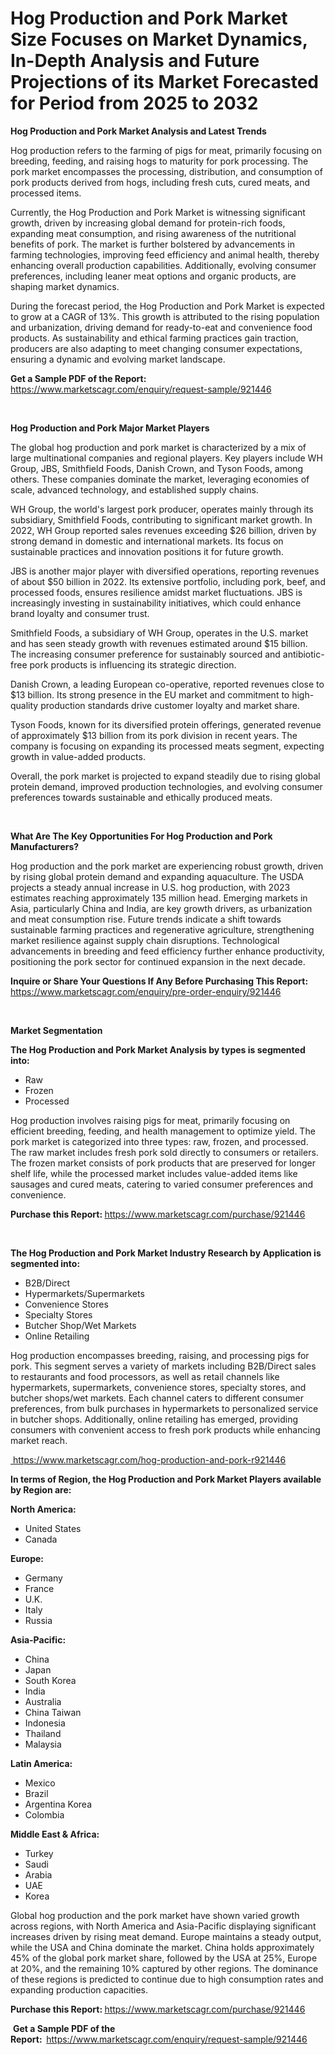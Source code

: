 <p><h1>Hog Production and Pork Market Size Focuses on Market Dynamics, In-Depth Analysis and Future Projections of its Market Forecasted for Period from 2025 to 2032</h1></p><p><strong>Hog Production and Pork Market Analysis and Latest Trends</strong></p>
<p><p>Hog production refers to the farming of pigs for meat, primarily focusing on breeding, feeding, and raising hogs to maturity for pork processing. The pork market encompasses the processing, distribution, and consumption of pork products derived from hogs, including fresh cuts, cured meats, and processed items.</p><p>Currently, the Hog Production and Pork Market is witnessing significant growth, driven by increasing global demand for protein-rich foods, expanding meat consumption, and rising awareness of the nutritional benefits of pork. The market is further bolstered by advancements in farming technologies, improving feed efficiency and animal health, thereby enhancing overall production capabilities. Additionally, evolving consumer preferences, including leaner meat options and organic products, are shaping market dynamics.</p><p>During the forecast period, the Hog Production and Pork Market is expected to grow at a CAGR of 13%. This growth is attributed to the rising population and urbanization, driving demand for ready-to-eat and convenience food products. As sustainability and ethical farming practices gain traction, producers are also adapting to meet changing consumer expectations, ensuring a dynamic and evolving market landscape.</p></p>
<p><strong>Get a Sample PDF of the Report:&nbsp;</strong> <a href="https://www.marketscagr.com/enquiry/request-sample/921446?utm_campaign=3623&utm_medium=2&utm_source=Github&utm_content=ia&utm_term=16042025&utm_id=hog-production-and-pork">https://www.marketscagr.com/enquiry/request-sample/921446</a></p>
<p>&nbsp;</p>
<p><strong>Hog Production and Pork Major Market Players</strong></p>
<p><p>The global hog production and pork market is characterized by a mix of large multinational companies and regional players. Key players include WH Group, JBS, Smithfield Foods, Danish Crown, and Tyson Foods, among others. These companies dominate the market, leveraging economies of scale, advanced technology, and established supply chains.</p><p>WH Group, the world's largest pork producer, operates mainly through its subsidiary, Smithfield Foods, contributing to significant market growth. In 2022, WH Group reported sales revenues exceeding $26 billion, driven by strong demand in domestic and international markets. Its focus on sustainable practices and innovation positions it for future growth.</p><p>JBS is another major player with diversified operations, reporting revenues of about $50 billion in 2022. Its extensive portfolio, including pork, beef, and processed foods, ensures resilience amidst market fluctuations. JBS is increasingly investing in sustainability initiatives, which could enhance brand loyalty and consumer trust.</p><p>Smithfield Foods, a subsidiary of WH Group, operates in the U.S. market and has seen steady growth with revenues estimated around $15 billion. The increasing consumer preference for sustainably sourced and antibiotic-free pork products is influencing its strategic direction.</p><p>Danish Crown, a leading European co-operative, reported revenues close to $13 billion. Its strong presence in the EU market and commitment to high-quality production standards drive customer loyalty and market share.</p><p>Tyson Foods, known for its diversified protein offerings, generated revenue of approximately $13 billion from its pork division in recent years. The company is focusing on expanding its processed meats segment, expecting growth in value-added products.</p><p>Overall, the pork market is projected to expand steadily due to rising global protein demand, improved production technologies, and evolving consumer preferences towards sustainable and ethically produced meats.</p></p>
<p>&nbsp;</p>
<p><strong>What Are The Key Opportunities For Hog Production and Pork Manufacturers?</strong></p>
<p><p>Hog production and the pork market are experiencing robust growth, driven by rising global protein demand and expanding aquaculture. The USDA projects a steady annual increase in U.S. hog production, with 2023 estimates reaching approximately 135 million head. Emerging markets in Asia, particularly China and India, are key growth drivers, as urbanization and meat consumption rise. Future trends indicate a shift towards sustainable farming practices and regenerative agriculture, strengthening market resilience against supply chain disruptions. Technological advancements in breeding and feed efficiency further enhance productivity, positioning the pork sector for continued expansion in the next decade.</p></p>
<p><strong>Inquire or Share Your Questions If Any Before Purchasing This Report:</strong> <a href="https://www.marketscagr.com/enquiry/pre-order-enquiry/921446?utm_campaign=3623&utm_medium=2&utm_source=Github&utm_content=ia&utm_term=16042025&utm_id=hog-production-and-pork">https://www.marketscagr.com/enquiry/pre-order-enquiry/921446</a></p>
<p>&nbsp;</p>
<p><strong>Market Segmentation</strong></p>
<p><strong>The Hog Production and Pork Market Analysis by types is segmented into:</strong></p>
<p><ul><li>Raw</li><li>Frozen</li><li>Processed</li></ul></p>
<p><p>Hog production involves raising pigs for meat, primarily focusing on efficient breeding, feeding, and health management to optimize yield. The pork market is categorized into three types: raw, frozen, and processed. The raw market includes fresh pork sold directly to consumers or retailers. The frozen market consists of pork products that are preserved for longer shelf life, while the processed market includes value-added items like sausages and cured meats, catering to varied consumer preferences and convenience.</p></p>
<p><strong>Purchase this Report:&nbsp;</strong><a href="https://www.marketscagr.com/purchase/921446?utm_campaign=3623&utm_medium=2&utm_source=Github&utm_content=ia&utm_term=16042025&utm_id=hog-production-and-pork">https://www.marketscagr.com/purchase/921446</a></p>
<p>&nbsp;</p>
<p><strong>The Hog Production and Pork Market Industry Research by Application is segmented into:</strong></p>
<p><ul><li>B2B/Direct</li><li>Hypermarkets/Supermarkets</li><li>Convenience Stores</li><li>Specialty Stores</li><li>Butcher Shop/Wet Markets</li><li>Online Retailing</li></ul></p>
<p><p>Hog production encompasses breeding, raising, and processing pigs for pork. This segment serves a variety of markets including B2B/Direct sales to restaurants and food processors, as well as retail channels like hypermarkets, supermarkets, convenience stores, specialty stores, and butcher shops/wet markets. Each channel caters to different consumer preferences, from bulk purchases in hypermarkets to personalized service in butcher shops. Additionally, online retailing has emerged, providing consumers with convenient access to fresh pork products while enhancing market reach.</p></p>
<p><a href="https://www.marketscagr.com/hog-production-and-pork-r921446?utm_campaign=3623&utm_medium=2&utm_source=Github&utm_content=ia&utm_term=16042025&utm_id=hog-production-and-pork">&nbsp;https://www.marketscagr.com/hog-production-and-pork-r921446</a></p>
<p><strong>In terms of Region, the Hog Production and Pork Market Players available by Region are:</strong></p>
<p>
    <p> <strong> North America: </strong>
        <ul>
            <li>United States</li>
            <li>Canada</li>
        </ul>
        </p> 
    <p> <strong> Europe: </strong>
        <ul>
            <li>Germany</li>
            <li>France</li>
            <li>U.K.</li>
            <li>Italy</li>
            <li>Russia</li>
        </ul>
        </p> 
    <p> <strong> Asia-Pacific: </strong>
        <ul>
            <li>China</li>
            <li>Japan</li>
            <li>South Korea</li>
            <li>India</li>
            <li>Australia</li>
            <li>China Taiwan</li>
            <li>Indonesia</li>
            <li>Thailand</li>
            <li>Malaysia</li>
        </ul>
        </p> 
    <p> <strong> Latin America: </strong>
        <ul>
            <li>Mexico</li>
            <li>Brazil</li>
            <li>Argentina Korea</li>
            <li>Colombia</li>
        </ul>
        </p> 
    <p> <strong> Middle East & Africa: </strong>
        <ul>
            <li>Turkey</li>
            <li>Saudi</li>
            <li>Arabia</li>
            <li>UAE</li>
            <li>Korea</li>
        </ul>
    </p>
    </p>
<p><p>Global hog production and the pork market have shown varied growth across regions, with North America and Asia-Pacific displaying significant increases driven by rising meat demand. Europe maintains a steady output, while the USA and China dominate the market. China holds approximately 45% of the global pork market share, followed by the USA at 25%, Europe at 20%, and the remaining 10% captured by other regions. The dominance of these regions is predicted to continue due to high consumption rates and expanding production capacities.</p></p>
<p><strong>Purchase this Report: </strong><a href="https://www.marketscagr.com/purchase/921446?utm_campaign=3623&utm_medium=2&utm_source=Github&utm_content=ia&utm_term=16042025&utm_id=hog-production-and-pork">https://www.marketscagr.com/purchase/921446</a></p>
<p>&nbsp;<strong>Get a Sample PDF of the Report:&nbsp;&nbsp;</strong><a href="https://www.marketscagr.com/enquiry/request-sample/921446?utm_campaign=3623&utm_medium=2&utm_source=Github&utm_content=ia&utm_term=16042025&utm_id=hog-production-and-pork">https://www.marketscagr.com/enquiry/request-sample/921446</a></p>
<p><strong></strong></p>
<p><p></p><p></p><p></p></p>